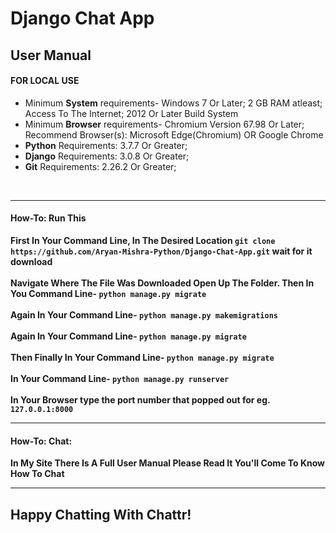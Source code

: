 # Django Chat App

## User Manual

#### FOR LOCAL USE
<ul>
<li>Minimum <b>System</b> requirements- Windows 7 Or Later;  2 GB RAM atleast;  Access To The Internet;  2012 Or Later Build System</li>
<li>Minimum <b>Browser</b> requirements- Chromium Version 67.98 Or Later; Recommend Browser(s): Microsoft Edge(Chromium) OR Google Chrome</li>
<li><b>Python</b> Requirements: 3.7.7 Or Greater;</li>
<li><b>Django</b> Requirements: 3.0.8 Or Greater;</li>
<li><b>Git</b> Requirements: 2.26.2 Or Greater;</li>
</ul></br>
<hr/>


#### How-To: Run This
**First In Your Command Line, In The Desired Location `git clone https://github.com/Aryan-Mishra-Python/Django-Chat-App.git` wait for it download**</br></br>
**Navigate Where The File Was Downloaded Open Up The Folder. Then In You Command Line- `python manage.py migrate`**</br></br>
**Again In Your Command Line- `python manage.py makemigrations`**</br></br>
**Again In Your Command Line- `python manage.py migrate`**</br></br>
**Then Finally In Your Command Line- `python manage.py migrate`**</br></br>
**In Your Command Line- `python manage.py runserver`**</br></br>
**In Your Browser type the port number that popped out for eg. `127.0.0.1:8000`**</br>
<hr/>


#### How-To: Chat:
**In My Site There Is A Full User Manual Please Read It You'll Come To Know How To Chat**</br>
<hr/>


## Happy Chatting With Chattr!
